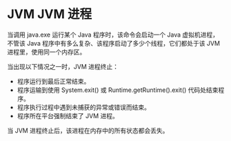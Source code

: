 # JVM JVM 进程

当调用 java.exe 运行某个 Java 程序时，该命令会启动一个 Java 虚拟机进程，不管该 Java 程序中有多么复杂、该程序启动了多少个线程，它们都处于该 JVM 进程里，使用同一个内存区。

当出现以下情况之一时，JVM 进程终止：
- 程序运行到最后正常结束。
- 程序运输到使用 System.exit() 或 Runtime.getRuntime().exit() 代码处结束程序。
- 程序执行过程中遇到未捕获的异常或错误而结束。
- 程序所在平台强制结束了 JVM 进程。

当 JVM 进程终止后，该进程在内存中的所有状态都会丢失。